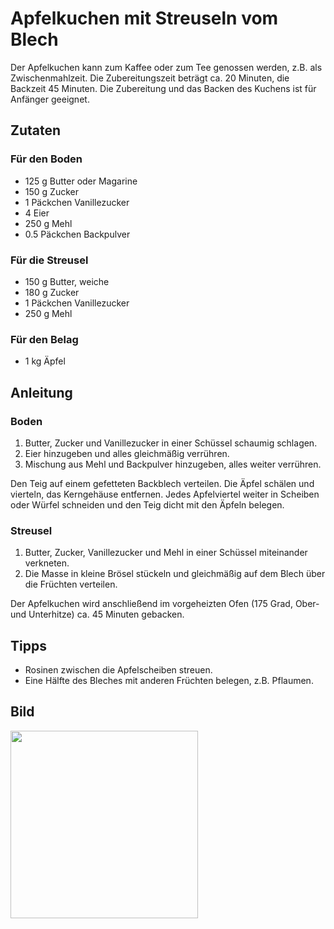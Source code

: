 # Apfelkuchen mit Streuseln vom Blech

Der Apfelkuchen kann zum Kaffee oder zum Tee genossen werden, z.B. als Zwischenmahlzeit.
Die Zubereitungszeit beträgt ca. 20 Minuten, die Backzeit 45 Minuten.
Die Zubereitung und das Backen des Kuchens ist für Anfänger geeignet.

## Zutaten

### Für den Boden
* 125 g Butter oder Magarine
* 150 g Zucker
* 1 Päckchen Vanillezucker
* 4 Eier
* 250 g Mehl
* 0.5 Päckchen Backpulver

### Für die Streusel
* 150 g Butter, weiche
* 180 g Zucker
* 1 Päckchen Vanillezucker
* 250 g Mehl

### Für den Belag
* 1 kg Äpfel
 

## Anleitung


### Boden
1. Butter, Zucker und Vanillezucker in einer Schüssel schaumig schlagen.
2. Eier hinzugeben und alles gleichmäßig verrühren.
3. Mischung aus Mehl und Backpulver hinzugeben, alles weiter verrühren.

Den Teig auf einem gefetteten Backblech verteilen.
Die Äpfel schälen und vierteln, das Kerngehäuse entfernen.
Jedes Apfelviertel weiter in Scheiben oder Würfel schneiden und den Teig dicht mit den Äpfeln belegen.

### Streusel
1. Butter, Zucker, Vanillezucker und Mehl in einer Schüssel miteinander verkneten.
2. Die Masse in kleine Brösel stückeln und gleichmäßig auf dem Blech über die Früchten verteilen.

Der Apfelkuchen wird anschließend im vorgeheizten Ofen (175 Grad, Ober- und Unterhitze) ca. 45 Minuten gebacken.

## Tipps

* Rosinen zwischen die Apfelscheiben streuen.
* Eine Hälfte des Bleches mit anderen Früchten belegen, z.B. Pflaumen.

## Bild

<img src="../../images/Apfelkuchen.png" width=300px>
